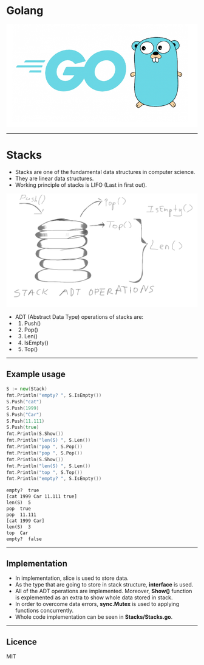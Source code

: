 # Golang

![Golang Image](golang.png)

---------------------------------------------------------------------

# Stacks

* Stacks are one of the fundamental data structures in computer science.
* They are linear data structures.
* Working principle of stacks is LIFO (Last in first out).

![Stack Image](stack.png)

* ADT (Abstract Data Type) operations of stacks are:
* 1. Push()
* 2. Pop()
* 3. Len()
* 4. IsEmpty()
* 5. Top()

------------------------------------------------------------

## Example usage

```go
S := new(Stack)
fmt.Println("empty? ", S.IsEmpty())
S.Push("cat")
S.Push(1999)
S.Push("Car")
S.Push(11.111)
S.Push(true)
fmt.Println(S.Show())
fmt.Println("len(S) ", S.Len())
fmt.Println("pop ", S.Pop())
fmt.Println("pop ", S.Pop())
fmt.Println(S.Show())
fmt.Println("len(S) ", S.Len())
fmt.Println("top ", S.Top())
fmt.Println("empty? ", S.IsEmpty())
```

```[console]
empty?  true
[cat 1999 Car 11.111 true]
len(S)  5
pop  true
pop  11.111
[cat 1999 Car]
len(S)  3
top  Car
empty?  false
```
--------------------------------------------------

## Implementation

* In implementation, slice is used to store data.
* As the type that are going to store in stack structure, **interface** is used.
* All of the ADT operations are implemented. Moreover, **Show()** function is explemented as an extra to show whole data stored in stack.
* In order to overcome data errors, **sync.Mutex** is used to applying functions concurrently.
* Whole code implementation can be seen in **Stacks/Stacks.go**.
------------------------------------------------------

## Licence

MIT
